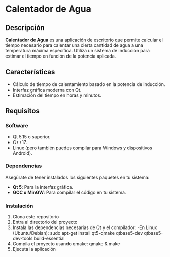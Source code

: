 # Calentador de Agua

## Descripción

**Calentador de Agua** es una aplicación de escritorio que permite calcular el tiempo necesario para calentar una cierta cantidad de agua a una temperatura máxima específica. Utiliza un sistema de inducción para estimar el tiempo en función de la potencia aplicada.

## Características

- Cálculo de tiempo de calentamiento basado en la potencia de inducción.
- Interfaz gráfica moderna con Qt.
- Estimación del tiempo en horas y minutos.


## Requisitos

### Software

- Qt 5.15 o superior.
- C++17.
- Linux (pero también puedes compilar para Windows y dispositivos Android).

### Dependencias

Asegúrate de tener instalados los siguientes paquetes en tu sistema:

- **Qt 5**: Para la interfaz gráfica.
- **GCC o MinGW**: Para compilar el código en tu sistema.

### Instalación

1. Clona este repositorio
2. Entra al directorio del proyecto
3. Instala las dependencias necesarias de Qt y el compilador:
    -En Linux (Ubuntu/Debian):
       sudo apt-get install qt5-qmake qtbase5-dev qtbase5-dev-tools build-essential
4. Compila el proyecto usando qmake:
     qmake & make
5. Ejecuta la aplicación

   
